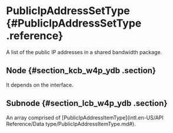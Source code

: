 # PublicIpAddressSetType {#PublicIpAddressSetType .reference}

A list of the public IP addresses in a shared bandwidth package.

## Node {#section_kcb_w4p_ydb .section}

It depends on the interface.

## Subnode {#section_lcb_w4p_ydb .section}

An array comprised of [PublicIpAddressItemType](intl.en-US/API Reference/Data type/PublicIpAddressItemType.md#).

